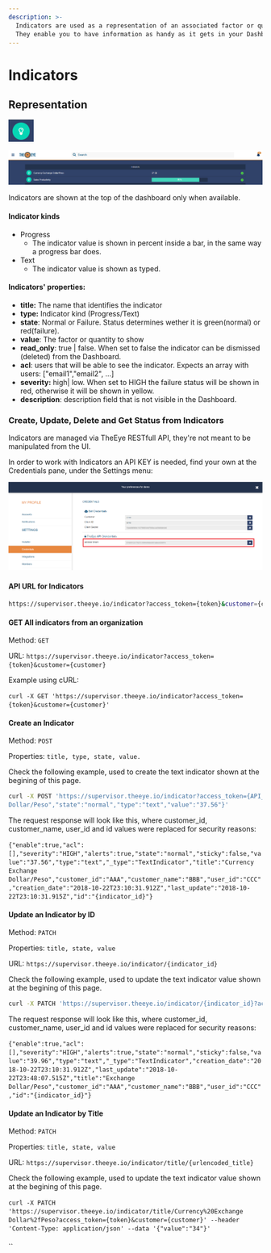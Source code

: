 ```yaml
---
description: >-
  Indicators are used as a representation of an associated factor or quantity.
  They enable you to have information as handy as it gets in your Dashboard.
---
```


# Indicators

## Representation 

![Indicator Icon](.gitbook/assets/image%20%284%29.png)

![Indicator&apos;s panel](.gitbook/assets/image%20%282%29.png)

Indicators are shown at the top of the dashboard only when available.

#### Indicator kinds

* Progress
  * The indicator value is shown in percent inside a bar, in the same way a progress bar does.
* Text
  * The indicator value is shown as typed.

#### Indicators' properties:

* **title:** The name that identifies the indicator
* **type:** Indicator kind \(Progress/Text\)
* **state**: Normal or Failure. Status determines wether it is green\(normal\) or red\(failure\).
* **value**: The factor or quantity to show
* **read\_only**: true \| false. When set to false the indicator can be dismissed \(deleted\) from the Dashboard.
* **acl**: users that will be able to see the indicator. Expects an array with users: \["email1","email2", ...\]
* **severity:** high\| low. When set to HIGH the failure status will be shown in red, otherwise it will be shown in yellow.
* **description**: description field that is not visible in the Dashboard.



### Create, Update, Delete and Get Status from Indicators

Indicators are managed via TheEye RESTfull API, they're not meant to be manipulated from the UI.

In order to work with Indicators an API KEY is needed, find your own at the Credentials pane, under the Settings menu:

![Settings-&amp;gt;Credentials](.gitbook/assets/image%20%287%29.png)

#### API URL for Indicators

```bash
https://supervisor.theeye.io/indicator?access_token={token}&customer={customer}
```

#### 

#### GET All indicators from an organization

Method: `GET`

URL: `https://supervisor.theeye.io/indicator?access_token={token}&customer={customer}`

Example using cURL:

`curl -X GET 'https://supervisor.theeye.io/indicator?access_token={token}&customer={customer}'`

#### 

#### Create an Indicator

Method: `POST`

Properties: `title, type, state, value.`

Check the following example, used to create the text indicator shown at the begining of this page.

```bash
curl -X POST 'https://supervisor.theeye.io/indicator?access_token={API_access_token}&customer={customer_name}' --header 'Content-Type: application/json' --data '{"title":"Currency Exchange
Dollar/Peso","state":"normal","type":"text","value":"37.56"}'
```

The request response will look like this, where customer\_id, customer\_name, user\_id and id values were replaced for security reasons:

`{"enable":true,"acl":[],"severity":"HIGH","alerts":true,"state":"normal","sticky":false,"value":"37.56","type":"text","_type":"TextIndicator","title":"Currency Exchange Dollar/Peso","customer_id":"AAA","customer_name":"BBB","user_id":"CCC","creation_date":"2018-10-22T23:10:31.912Z","last_update":"2018-10-22T23:10:31.915Z","id":"{indicator_id}"}`



#### Update an Indicator by ID

Method: `PATCH`

Properties: `title, state, value`

URL: `https://supervisor.theeye.io/indicator/{indicator_id}`

Check the following example, used to update the text indicator value shown at the begining of this page.

```bash
curl -X PATCH 'https://supervisor.theeye.io/indicator/{indicator_id}?access_token={API_access_token}&customer={customer_name}' --header 'Content-Type: application/json' --data '{"value":"39.99"}'
```

The request response will look like this, where customer\_id, customer\_name, user\_id and id values were replaced for security reasons:

`{"enable":true,"acl":[],"severity":"HIGH","alerts":true,"state":"normal","sticky":false,"value":"39.96","type":"text","_type":"TextIndicator","creation_date":"2018-10-22T23:10:31.912Z","last_update":"2018-10-22T23:48:07.515Z","title":"Exchange Dollar/Peso","customer_id":"AAA","customer_name":"BBB","user_id":"CCC","id":"{indicator_id}"}`

#### 

#### Update an Indicator by Title

Method: `PATCH`

Properties: `title, state, value`

URL: `https://supervisor.theeye.io/indicator/title/{urlencoded_title}`

Check the following example, used to update the text indicator value shown at the begining of this page.

`curl -X PATCH 'https://supervisor.theeye.io/indicator/title/Currency%20Exchange Dollar%2fPeso?access_token={token}&customer={customer}' --header 'Content-Type: application/json' --data '{"value":"34"}'`



#### 

\`\`

